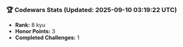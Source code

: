 ### 🏆 Codewars Stats (Updated: 2025-09-10 03:19:22 UTC)

- **Rank:** 8 kyu
- **Honor Points:** 3
- **Completed Challenges:** 1
